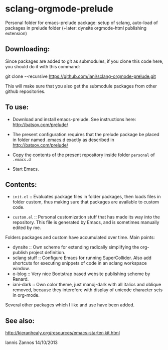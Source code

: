 sclang-orgmode-prelude
======================

Personal folder for emacs-prelude package: setup of sclang, auto-load of packages in prelude folder (+later: dynsite orgmode-html publishing extension)

## Downloading:

Since packages are added to git as submodules, if you clone this code here, you should do it with this command:

git clone --recursive https://github.com/iani/sclang-orgmode-prelude.git

This will make sure that you also get the submodule packages from other github repositories.

## To use:

- Download and install emacs-prelude. See instructions here: http://batsov.com/prelude/

- The present configuration requires that the prelude package be placed in folder named .emacs.d exactly as described in http://batsov.com/prelude/

- Copy the contents of the present repository inside folder `personal` of `.emacs.d`

- Start Emacs.

## Contents:

- `init.el` :: Evaluates package files in folder packages, then loads files in folder custom,
  thus making sure that packages are available to custom code.

- `custom.el` :: Personal customization stuff that has made its way into the repository.
  This file is generated by Emacs, and is sometimes manually edited by me. 

Folders packages and custom have accumulated over time. Main points:

- dynsite :: Own scheme for extending radically simplifying the org-publish project definition.
- sclang stuff :: Configure Emacs for running SuperCollider.
  Also add shortcuts for executing snippets of code in an sclang workspace window.
- o-blog :: Very nice Bootstrap based website publishing scheme by Renard. 
- iani-dark :: Own color theme, just manoj-dark with all italics and oblique removed,
  because they interefere with display of unicode character sets in org-mode.

Several other packages which I like and use have been added.

## See also:

http://kieranhealy.org/resources/emacs-starter-kit.html

Iannis Zannos 14/10/2013
